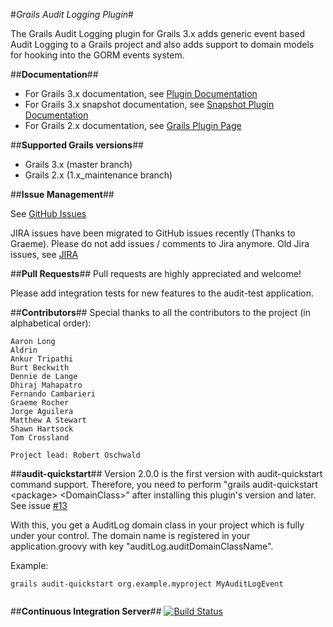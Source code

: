 #*Grails Audit Logging Plugin*#

The Grails Audit Logging plugin for Grails 3.x adds generic event based Audit Logging to a Grails project and also adds support to domain models for hooking into the GORM events system.

##**Documentation**##
 * For Grails 3.x documentation, see [Plugin Documentation](https://robertoschwald.github.io/grails-audit-logging-plugin/latest/)
 * For Grails 3.x snapshot documentation, see [Snapshot Plugin Documentation](https://robertoschwald.github.io/grails-audit-logging-plugin/snapshot/plugin.html)
 * For Grails 2.x documentation, see [Grails Plugin Page](http://grails.org/plugin/audit-logging "Grails Plugin Page")

##**Supported Grails versions**##
 * Grails 3.x (master branch)
 * Grails 2.x (1.x_maintenance branch)

##**Issue Management**##

See [GitHub Issues](https://github.com/robertoschwald/grails-audit-logging-plugin/issues "Issues")

JIRA issues have been migrated to GitHub issues recently (Thanks to Graeme).
Please do not add issues / comments to Jira anymore. Old Jira issues, see [JIRA](http://jira.grails.org/browse/GPAUDITLOGGING "GPAUDITLOGGING JIRA")

##**Pull Requests**##
Pull requests are highly appreciated and welcome!

Please add integration tests for new features to the audit-test application.

##**Contributors**##
Special thanks to all the contributors to the project (in alphabetical order):

	Aaron Long
	Aldrin
	Ankur Tripathi
	Burt Beckwith 
	Dennie de Lange
	Dhiraj Mahapatro
	Fernando Cambarieri
	Graeme Rocher
	Jorge Aguilera
	Matthew A Stewart
	Shawn Hartsock
	Tom Crossland
	
	Project lead: Robert Oschwald

##**audit-quickstart**##
Version 2.0.0 is the first version with audit-quickstart command support.
Therefore, you need to perform "grails audit-quickstart \<package\> \<DomainClass\>" after installing this plugin's version and later. See issue [#13](https://github.com/robertoschwald/grails-audit-logging-plugin/issues/13)
  
With this, you get a AuditLog domain class in your project which is fully under your control. The domain name is registered in your application.groovy with key "auditLog.auditDomainClassName".
  
Example:
  
```
grails audit-quickstart org.example.myproject MyAuditLogEvent
  
```

##**Continuous Integration Server**##
[![Build Status](https://travis-ci.org/robertoschwald/grails-audit-logging-plugin.svg)](https://travis-ci.org/robertoschwald/grails-audit-logging-plugin)





